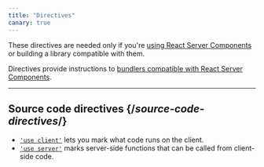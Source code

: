 ```yaml
---
title: "Directives"
canary: true
---
```


<Canary>

These directives are needed only if you're [using React Server Components](/learn/start-a-new-react-project#bleeding-edge-react-frameworks) or building a library compatible with them.

</Canary>

<Intro>

Directives provide instructions to [bundlers compatible with React Server Components](/learn/start-a-new-react-project#bleeding-edge-react-frameworks).

</Intro>

---

## Source code directives {/*source-code-directives*/}

* [`'use client'`](/reference/react/use-client) lets you mark what code runs on the client.
* [`'use server'`](/reference/react/use-server) marks server-side functions that can be called from client-side code.
